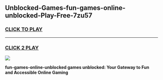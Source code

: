 
## Unblocked-Games-fun-games-online-unblocked-Play-Free-7zu57
<h3>
<a href="https://premium76.site?title=fun-games-online-unblocked&ref=18A1">CLICK TO PLAY</a></h3>
<hr>

<h3>
<a href="https://premium76.site?title=fun-games-online-unblocked&ref=18A1">CLICK 2 PLAY</a>
  
</h3>

<a href="https://premium76.site?title=fun-games-online-unblocked&ref=18A1"><img src="https://clearcache.store/games.png"></a>


**fun-games-online-unblocked games unblocked: Your Gateway to Fun and Accessible Online Gaming**
